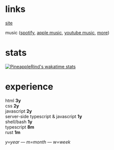 # links
[site](https://pineapplerind.xyz)

music ([spotify](https://open.spotify.com/artist/1mxdLhD07JVKCqNvbzW3l0), [apple music](https://music.apple.com/artist/pineapplerind/1606851499), [youtube music](https://music.youtube.com/search?q=pineapplerind), [more](https://artists.landr.com/pr))
# stats
[![PineappleRind's wakatime stats](https://github-readme-stats.vercel.app/api/wakatime?username=pineapplerind&theme=tokyonight&layout=compact)](https://github.com/pineapplerind)

# experience
html **3y**<br>css **2y**<br>javascript **2y**<br>  server-side typescript & javascript **1y**<br> shell/bash **1y**  <br> typescript **8m** <br>rust **1m**

*y=year — m=month — w=week*
